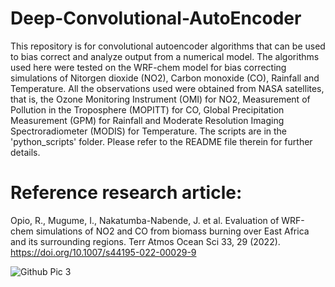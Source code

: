 # Deep-Convolutional-AutoEncoder
This repository is for convolutional autoencoder algorithms that can be used to bias correct and analyze output from a numerical model. The algorithms used here were tested on the WRF-chem model for bias correcting simulations of Nitorgen dioxide (NO2), Carbon monoxide (CO), Rainfall and Temperature. All the observations used were obtained from NASA satellites, that is, the Ozone Monitoring Instrument (OMI) for NO2, Measurement of Pollution in the Troposphere (MOPITT) for CO, Global Precipitation Measurement (GPM) for Rainfall and Moderate Resolution Imaging Spectroradiometer (MODIS) for Temperature. The scripts are in the 'python_scripts' folder. Please refer to the README file therein for further details.

# Reference research article:
Opio, R., Mugume, I., Nakatumba-Nabende, J. et al. Evaluation of WRF-chem simulations of NO2 and CO from biomass burning over East Africa and its surrounding regions. Terr Atmos Ocean Sci 33, 29 (2022). https://doi.org/10.1007/s44195-022-00029-9

![Github Pic 3](https://user-images.githubusercontent.com/99320162/200143708-d635c8c1-c154-4956-b52d-12abbab5ffa9.png)
